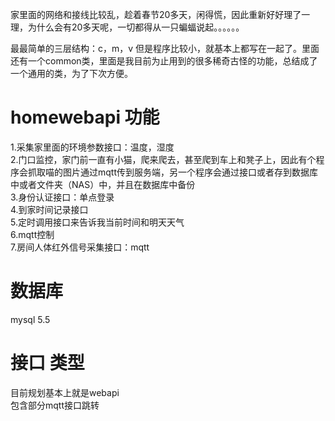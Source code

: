 家里面的网络和接线比较乱，趁着春节20多天，闲得慌，因此重新好好理了一理，为什么会有20多天呢，一切都得从一只蝙蝠说起。。。。。。  


最最简单的三层结构：c，m，v  但是程序比较小，就基本上都写在一起了。里面还有一个common类，里面是我目前为止用到的很多稀奇古怪的功能，总结成了一个通用的类，为了下次方便。  

# homewebapi 功能
1.采集家里面的环境参数接口：温度，湿度  
2.门口监控，家门前一直有小猫，爬来爬去，甚至爬到车上和凳子上，因此有个程序会抓取喵的图片通过mqtt传到服务端，另一个程序会通过接口或者存到数据库中或者文件夹（NAS）中，并且在数据库中备份  
3.身份认证接口：单点登录  
4.到家时间记录接口  
5.定时调用接口来告诉我当前时间和明天天气  
6.mqtt控制  
7.房间人体红外信号采集接口：mqtt  

# 数据库
mysql 5.5  

# 接口 类型
目前规划基本上就是webapi  
包含部分mqtt接口跳转  
